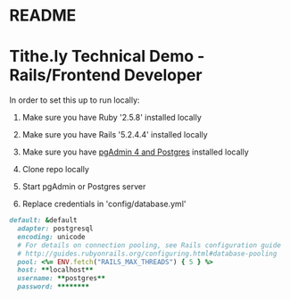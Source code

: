 # README

# Tithe.ly Technical Demo - Rails/Frontend Developer

In order to set this up to run locally:

1. Make sure you have Ruby '2.5.8' installed locally

2. Make sure you have Rails '5.2.4.4' installed locally

3. Make sure you have [pgAdmin 4 and Postgres](https://www.postgresql.org/) installed locally

4. Clone repo locally

5. Start pgAdmin or Postgres server

6. Replace credentials in 'config/database.yml'

```ruby
default: &default
  adapter: postgresql
  encoding: unicode
  # For details on connection pooling, see Rails configuration guide
  # http://guides.rubyonrails.org/configuring.html#database-pooling
  pool: <%= ENV.fetch("RAILS_MAX_THREADS") { 5 } %>
  host: **localhost**
  username: **postgres**
  password: ********
```
